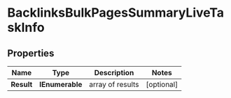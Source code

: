 # BacklinksBulkPagesSummaryLiveTaskInfo


## Properties

| Name | Type | Description | Notes |
|------------ | ------------- | ------------- | -------------|
**Result** | **IEnumerable<BacklinksBulkPagesSummaryLiveResultInfo>** | array of results |[optional]|